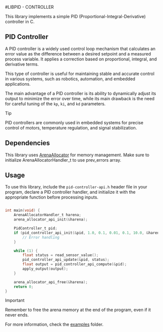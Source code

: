 #LIBPID - CONTROLLER

This library implements a simple PID (Proportional-Integral-Derivative) controller in C.

## PID Controller

A PID controller is a widely used control loop mechanism that calculates an error value as the difference between a desired setpoint and a measured process variable. It applies a correction based on proportional, integral, and derivative terms.

This type of controller is useful for maintaining stable and accurate control in various systems, such as robotics, automation, and embedded applications.

The main advantage of a PID controller is its ability to dynamically adjust its output to minimize the error over time, while its main drawback is the need for careful tuning of the `kp`, `ki`, and `kd` parameters.

> [!TIP]
> PID controllers are commonly used in embedded systems for precise control of motors, temperature regulation, and signal stabilization.

## Dependencies

This library uses [ArenaAllocator](https://github.com/eagletrt/libarena-allocator-sw/) for memory management. Make sure to initialize ArenaAllocatorHandler_t to use prev_errors array.

## Usage

To use this library, include the `pid-controller-api.h` header file in your program, declare a PID controller handler, and initialize it with the appropriate function before processing inputs.

```c

int main(void) {
    ArenaAllocatorHandler_t harena;
    arena_allocator_api_init(&harena);

    PidController_t pid;
    if (pid_controller_api_init(&pid, 1.0, 0.1, 0.01, 0.1, 10.0, &harena, 3) != PID_OK) {
        // Error handling
    }

    while (1) {
        float status = read_sensor_value();
        pid_controller_api_update(&pid, status);
        float output = pid_controller_api_compute(&pid);
        apply_output(output);
    }

    arena_allocator_api_free(&harena);
    return 0;
}
```

> [!IMPORTANT]
> Remember to free the arena memory at the end of the program, even if it never ends.

For more information, check the [examples](examples) folder.
